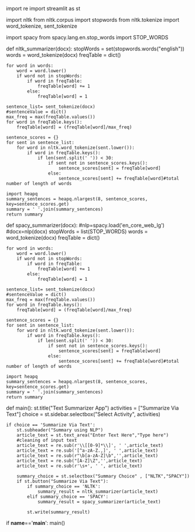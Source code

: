 import re
import streamlit as st


import nltk
from nltk.corpus import stopwords
from nltk.tokenize import word_tokenize, sent_tokenize


import spacy
from spacy.lang.en.stop_words import STOP_WORDS


def nltk_summarizer(docx):
    stopWords = set(stopwords.words("english"))
    words = word_tokenize(docx)
    freqTable = dict()

    for word in words:
        word = word.lower()
        if word not in stopWords:
            if word in freqTable:
                freqTable[word] += 1
            else:
                freqTable[word] = 1

    sentence_list= sent_tokenize(docx)
    #sentenceValue = dict()
    max_freq = max(freqTable.values())
    for word in freqTable.keys():
        freqTable[word] = (freqTable[word]/max_freq)

    sentence_scores = {}
    for sent in sentence_list:
        for word in nltk.word_tokenize(sent.lower()):
            if word in freqTable.keys():
                if len(sent.split(' ')) < 30:
                    if sent not in sentence_scores.keys():
                        sentence_scores[sent] = freqTable[word]
                    else:
                        sentence_scores[sent] += freqTable[word]#total number of length of words

    import heapq
    summary_sentences = heapq.nlargest(8, sentence_scores, key=sentence_scores.get)
    summary = ' '.join(summary_sentences)
    return summary

def spacy_summarizer(docx):
    #nlp=spacy.load('en_core_web_lg')
    #docx=nlp(docx)
    stopWords = list(STOP_WORDS)
    words = word_tokenize(docx)
    freqTable = dict()

    for word in words:
        word = word.lower()
        if word not in stopWords:
            if word in freqTable:
                freqTable[word] += 1
            else:
                freqTable[word] = 1

    sentence_list= sent_tokenize(docx)
    #sentenceValue = dict()
    max_freq = max(freqTable.values())
    for word in freqTable.keys():
        freqTable[word] = (freqTable[word]/max_freq)

    sentence_scores = {}
    for sent in sentence_list:
        for word in nltk.word_tokenize(sent.lower()):
            if word in freqTable.keys():
                if len(sent.split(' ')) < 30:
                    if sent not in sentence_scores.keys():
                        sentence_scores[sent] = freqTable[word]
                    else:
                        sentence_scores[sent] += freqTable[word]#total number of length of words

    import heapq
    summary_sentences = heapq.nlargest(8, sentence_scores, key=sentence_scores.get)
    summary = ' '.join(summary_sentences)
    return summary

def main():
    st.title("Text Summarizer App")
    activities = ["Summarize Via Text"]
    choice = st.sidebar.selectbox("Select Activity", activities)

    if choice == 'Summarize Via Text':
        st.subheader("Summary using NLP")
        article_text = st.text_area("Enter Text Here","Type here")
        #cleaning of input text
        article_text = re.sub(r'\\[[0-9]*\\]', ' ',article_text)
        article_text = re.sub('[^a-zA-Z.,]', ' ',article_text)
        article_text = re.sub(r"\b[a-zA-Z]\b",'',article_text)
        article_text = re.sub("[A-Z]\Z",'',article_text)
        article_text = re.sub(r'\s+', ' ', article_text)

        summary_choice = st.selectbox("Summary Choice" , ["NLTK","SPACY"])
        if st.button("Summarize Via Text"):
            if summary_choice == 'NLTK':
                summary_result = nltk_summarizer(article_text)
            elif summary_choice == 'SPACY':
                summary_result = spacy_summarizer(article_text)

            st.write(summary_result)


if __name__=='__main__':
	main()
